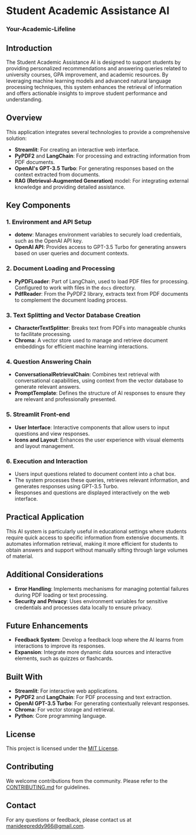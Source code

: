 # Student Academic Assistance AI

### Your-Academic-Lifeline

## Introduction

The Student Academic Assistance AI is designed to support students by providing personalized recommendations and answering queries related to university courses, GPA improvement, and academic resources. By leveraging machine learning models and advanced natural language processing techniques, this system enhances the retrieval of information and offers actionable insights to improve student performance and understanding.

## Overview

This application integrates several technologies to provide a comprehensive solution:
- **Streamlit**: For creating an interactive web interface.
- **PyPDF2** and **LangChain**: For processing and extracting information from PDF documents.
- **OpenAI's GPT-3.5 Turbo**: For generating responses based on the context extracted from documents.
- **RAG (Retrieval-Augmented Generation)** model: For integrating external knowledge and providing detailed assistance.

## Key Components

### 1. Environment and API Setup
- **dotenv**: Manages environment variables to securely load credentials, such as the OpenAI API key.
- **OpenAI API**: Provides access to GPT-3.5 Turbo for generating answers based on user queries and document contexts.

### 2. Document Loading and Processing
- **PyPDFLoader**: Part of LangChain, used to load PDF files for processing. Configured to work with files in the `docs` directory.
- **PdfReader**: From the PyPDF2 library, extracts text from PDF documents to complement the document loading process.

### 3. Text Splitting and Vector Database Creation
- **CharacterTextSplitter**: Breaks text from PDFs into manageable chunks to facilitate processing.
- **Chroma**: A vector store used to manage and retrieve document embeddings for efficient machine learning interactions.

### 4. Question Answering Chain
- **ConversationalRetrievalChain**: Combines text retrieval with conversational capabilities, using context from the vector database to generate relevant answers.
- **PromptTemplate**: Defines the structure of AI responses to ensure they are relevant and professionally presented.

### 5. Streamlit Front-end
- **User Interface**: Interactive components that allow users to input questions and view responses.
- **Icons and Layout**: Enhances the user experience with visual elements and layout management.

### 6. Execution and Interaction
- Users input questions related to document content into a chat box.
- The system processes these queries, retrieves relevant information, and generates responses using GPT-3.5 Turbo.
- Responses and questions are displayed interactively on the web interface.

## Practical Application

This AI system is particularly useful in educational settings where students require quick access to specific information from extensive documents. It automates information retrieval, making it more efficient for students to obtain answers and support without manually sifting through large volumes of material.

## Additional Considerations

- **Error Handling**: Implements mechanisms for managing potential failures during PDF loading or text processing.
- **Security and Privacy**: Uses environment variables for sensitive credentials and processes data locally to ensure privacy.

## Future Enhancements

- **Feedback System**: Develop a feedback loop where the AI learns from interactions to improve its responses.
- **Expansion**: Integrate more dynamic data sources and interactive elements, such as quizzes or flashcards.

## Built With
- **Streamlit**: For interactive web applications.
- **PyPDF2** and **LangChain**: For PDF processing and text extraction.
- **OpenAI GPT-3.5 Turbo**: For generating contextually relevant responses.
- **Chroma**: For vector storage and retrieval.
- **Python**: Core programming language.

## License

This project is licensed under the [MIT License](LICENSE).

## Contributing

We welcome contributions from the community. Please refer to the [CONTRIBUTING.md](CONTRIBUTING.md) for guidelines.

## Contact

For any questions or feedback, please contact us at [manideepreddy966@gmail.com](mailto:manideepreddy966@gmail.com).
